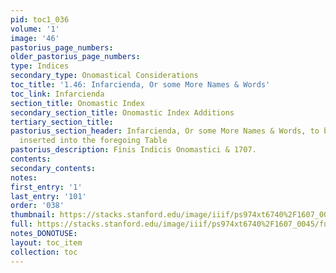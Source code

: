 ```yaml
---
pid: toc1_036
volume: '1'
image: '46'
pastorius_page_numbers: 
older_pastorius_page_numbers: 
type: Indices
secondary_type: Onomastical Considerations
toc_title: '1.46: Infarcienda, Or some More Names & Words'
toc_link: Infarcienda
section_title: Onomastic Index
secondary_section_title: Onomastic Index Additions
tertiary_section_title: 
pastorius_section_header: Infarcienda, Or some More Names & Words, to be stuff'd &
  inserted into the foregoing Table
pastorius_description: Finis Indicis Onomastici & 1707.
contents: 
secondary_contents: 
notes: 
first_entry: '1'
last_entry: '101'
order: '038'
thumbnail: https://stacks.stanford.edu/image/iiif/ps974xt6740%2F1607_0045/full/100,/0/default.jpg
full: https://stacks.stanford.edu/image/iiif/ps974xt6740%2F1607_0045/full/full/0/default.jpg
notes_DONOTUSE: 
layout: toc_item
collection: toc
---
```

